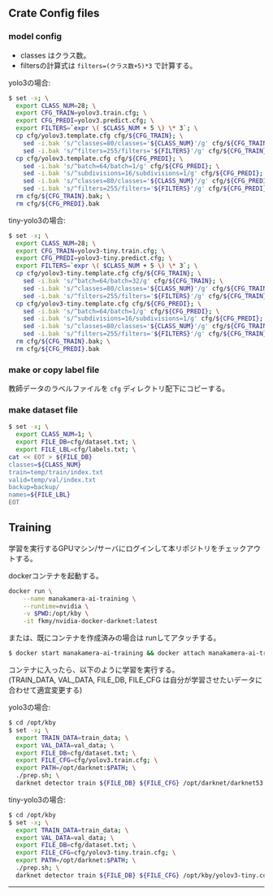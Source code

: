 



## Crate Config files

### model config

- classes はクラス数。  
- filtersの計算式は `filters=(クラス数+5)*3` で計算する。

yolo3の場合:  
```sh
$ set -x; \
  export CLASS_NUM=28; \
  export CFG_TRAIN=yolov3.train.cfg; \
  export CFG_PREDI=yolov3.predict.cfg; \
  export FILTERS=`expr \( $CLASS_NUM + 5 \) \* 3`; \
  cp cfg/yolov3.template.cfg cfg/${CFG_TRAIN}; \
    sed -i.bak 's/^classes=80/classes='${CLASS_NUM}'/g' cfg/${CFG_TRAIN}; \
    sed -i.bak 's/^filters=255/filters='${FILTERS}'/g' cfg/${CFG_TRAIN}; \
  cp cfg/yolov3.template.cfg cfg/${CFG_PREDI}; \
    sed -i.bak 's/^batch=64/batch=1/g' cfg/${CFG_PREDI}; \
    sed -i.bak 's/^subdivisions=16/subdivisions=1/g' cfg/${CFG_PREDI}; \
    sed -i.bak 's/^classes=80/classes='${CLASS_NUM}'/g' cfg/${CFG_PREDI}; \
    sed -i.bak 's/^filters=255/filters='${FILTERS}'/g' cfg/${CFG_PREDI}; \
  rm cfg/${CFG_TRAIN}.bak; \
  rm cfg/${CFG_PREDI}.bak
```

tiny-yolo3の場合:  
```sh
$ set -x; \
  export CLASS_NUM=28; \
  export CFG_TRAIN=yolov3-tiny.train.cfg; \
  export CFG_PREDI=yolov3-tiny.predict.cfg; \
  export FILTERS=`expr \( $CLASS_NUM + 5 \) \* 3`; \
  cp cfg/yolov3-tiny.template.cfg cfg/${CFG_TRAIN}; \
    sed -i.bak 's/^batch=64/batch=32/g' cfg/${CFG_TRAIN}; \
    sed -i.bak 's/^classes=80/classes='${CLASS_NUM}'/g' cfg/${CFG_TRAIN}; \
    sed -i.bak 's/^filters=255/filters='${FILTERS}'/g' cfg/${CFG_TRAIN}; \
  cp cfg/yolov3-tiny.template.cfg cfg/${CFG_PREDI}; \
    sed -i.bak 's/^batch=64/batch=1/g' cfg/${CFG_PREDI}; \
    sed -i.bak 's/^subdivisions=16/subdivisions=1/g' cfg/${CFG_PREDI}; \
    sed -i.bak 's/^classes=80/classes='${CLASS_NUM}'/g' cfg/${CFG_TRAIN}; \
    sed -i.bak 's/^filters=255/filters='${FILTERS}'/g' cfg/${CFG_TRAIN}; \
  rm cfg/${CFG_TRAIN}.bak; \
  rm cfg/${CFG_PREDI}.bak
```

### make or copy label file

教師データのラベルファイルを `cfg` ディレクトリ配下にコピーする。

### make dataset file

```sh
$ set -x; \
  export CLASS_NUM=1; \
  export FILE_DB=cfg/dataset.txt; \
  export FILE_LBL=cfg/labels.txt; \
cat << EOT > ${FILE_DB}
classes=${CLASS_NUM}
train=temp/train/index.txt
valid=temp/val/index.txt
backup=backup/
names=${FILE_LBL}
EOT
```


## Training

学習を実行するGPUマシン/サーバにログインして本リポジトリをチェックアウトする。  

dockerコンテナを起動する。  

```sh
docker run \
    --name manakamera-ai-training \
    --runtime=nvidia \
    -v $PWD:/opt/kby \
    -it fkmy/nvidia-docker-darknet:latest
```

または、既にコンテナを作成済みの場合は runしてアタッチする。

```sh
$ docker start manakamera-ai-training && docker attach manakamera-ai-training
```

コンテナに入ったら、以下のように学習を実行する。  
(TRAIN_DATA, VAL_DATA, FILE_DB, FILE_CFG は自分が学習させたいデータに合わせて適宜変更する)

yolo3の場合:  
```sh
$ cd /opt/kby
$ set -x; \
  export TRAIN_DATA=train_data; \
  export VAL_DATA=val_data; \
  export FILE_DB=cfg/dataset.txt; \
  export FILE_CFG=cfg/yolov3.train.cfg; \
  export PATH=/opt/darknet:$PATH; \
  ./prep.sh; \
  darknet detector train ${FILE_DB} ${FILE_CFG} /opt/darknet/darknet53.conv.74
```

tiny-yolo3の場合:  
```sh
$ cd /opt/kby
$ set -x; \
  export TRAIN_DATA=train_data; \
  export VAL_DATA=val_data; \
  export FILE_DB=cfg/dataset.txt; \
  export FILE_CFG=cfg/yolov3-tiny.train.cfg; \
  export PATH=/opt/darknet:$PATH; \
  ./prep.sh; \
  darknet detector train ${FILE_DB} ${FILE_CFG} /opt/kby/yolov3-tiny.conv.15
```

----

